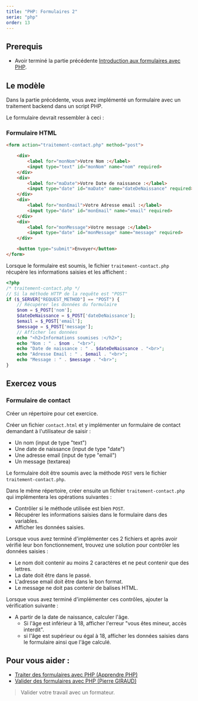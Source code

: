 ```yaml
---
title: "PHP: Formulaires 2"
serie: "php"
order: 13
---
```


## Prerequis

- Avoir terminé la partie précédente [Introduction aux formulaires avec PHP](./formulaires-intro).

## Le modèle

Dans la partie précédente, vous avez implémenté un formulaire avec un traitement backend dans un script PHP.

Le formulaire devrait ressembler à ceci : 

### Formulaire HTML

```html
<form action="traitement-contact.php" method="post">

    <div>
        <label for="monNom">Votre Nom :</label> 
        <input type="text" id="monNom" name="nom" required> 
    </div>
    <div>
        <label for="maDate">Votre Date de naissance :</label> 
        <input type="date" id="maDate" name="dateDeNaissance" required>  
    </div>
    <div>
        <label for="monEmail">Votre Adresse email :</label> 
        <input type="date" id="monEmail" name="email" required>  
    </div>
    <div>
        <label for="monMessage">Votre message :</label> 
        <input type="date" id="monMessage" name="message" required>    
    </div>

    <button type="submit">Envoyer</button>
</form>
```

Lorsque le formulaire est soumis, le fichier `traitement-contact.php` récupère les informations saisies et les affichent :

```php
<?php
/* traitement-contact.php */
// Si la méthode HTTP de la requête est "POST"
if ($_SERVER["REQUEST_METHOD"] == "POST") {
    // Récupérer les données du formulaire
    $nom = $_POST['nom'];
    $dateDeNaissance = $_POST['dateDeNaissance'];
    $email = $_POST['email'];
    $message = $_POST['message'];
    // Afficher les données
    echo "<h2>Informations soumises :</h2>";
    echo "Nom : " . $nom . "<br>";
    echo "Date de naissance : " . $dateDeNaissance . "<br>";
    echo "Adresse Email : " . $email . "<br>";
    echo "Message : " . $message . "<br>";
}
```


## Exercez vous

### Formulaire de contact

Créer un répertoire pour cet exercice.

Créer un fichier `contact.html` et y implémenter un formulaire de contact demandant à l'utilisateur de saisir : 

- Un nom (input de type "text")
- Une date de naissance (input de type "date")
- Une adresse email (input de type "email")
- Un message (textarea)

Le formulaire doit être soumis avec la méthode `POST` vers le fichier `traitement-contact.php`.

Dans le même répertoire, créer ensuite un fichier `traitement-contact.php` qui implémentera les opérations suivantes :

- Contrôler si le méthode utilisée est bien `POST`.
- Récupérer les informations saisies dans le formulaire dans des variables.
- Afficher les données saisies.

Lorsque vous avez terminé d'implémenter ces 2 fichiers et après avoir vérifié leur bon fonctionnement, trouvez une solution pour contrôler les données saisies :

- Le nom doit contenir au moins 2 caractères et ne peut contenir que des lettres.
- La date doit être dans le passé.
- L'adresse email doit être dans le bon format.
- Le message ne doit pas contenir de balises HTML.

Lorsque vous avez terminé d'implémenter ces contrôles, ajouter la vérification suivante :

- A partir de la date de naissance, calculer l'âge.
    - Si l'âge est inférieur à 18, afficher l'erreur "vous êtes mineur, accès interdit".
    - si l'âge est supérieur ou égal à 18, afficher les données saisies dans le formulaire ainsi que l'âge calculé.

## Pour vous aider : 

- [Traiter des formulaires avec PHP (Apprendre PHP)](https://www.apprendre-php.com/tutoriels/tutoriel-12-traitement-des-formulaires-avec-get-et-post.html)
- [Valider des formulaires avec PHP (Pierre GIRAUD)](https://www.pierre-giraud.com/php-mysql-apprendre-coder-cours/securiser-valider-formulaire/)


> Valider votre travail avec un formateur.
